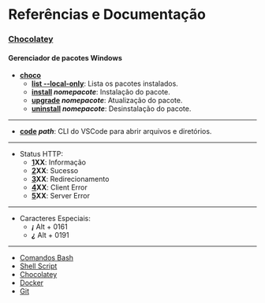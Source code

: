 # Referências e Documentação
### [Chocolatey](https://chocolatey.org/)
#### Gerenciador de pacotes Windows
- **<ins>choco</ins>**
  * **<ins>list --local-only</ins>**: Lista os pacotes instalados.
  * **<ins>install</ins> _nomepacote_**: Instalação do pacote.
  * **<ins>upgrade</ins> _nomepacote_**: Atualização do pacote.
  * **<ins>uninstall</ins> _nomepacote_**: Desinstalação do pacote.
---
* **<ins>code</ins> _path_**: CLI do VSCode para abrir arquivos e diretórios.
---
* Status HTTP:
  * **<ins>1</ins>XX**: Informação
  * **<ins>2</ins>XX**: Sucesso
  * **<ins>3</ins>XX**: Redirecionamento
  * **<ins>4</ins>XX**: Client Error
  * **<ins>5</ins>XX**: Server Error
---
* Caracteres Especiais:
  * **_¡_** Alt + 0161
  * **_¿_** Alt + 0191
---
* [Comandos Bash](/Bash/readme.md)
* [Shell Script](/ShellScript/readme.md)
* [Chocolatey](/Chocolatey/readme.md)
* [Docker](/Docker/readme.md)
* [Git](/Git/readme.md)